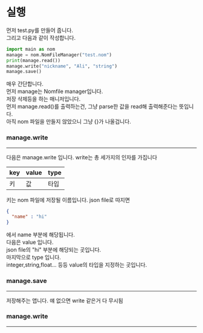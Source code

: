 # 실행

먼저 test.py를 만들어 줍니다. </br>
그리고 다음과 같이 작성합니다. </br>

```python
import main as nom
manage = nom.NomFileManager("test.nom")
print(manage.read())
manage.write("nickname", "Ali", "string")
manage.save()
```

매우 간단합니다. </br>
먼저 manage는 Nomfile manager입니다. </br>
저장 삭제등을 하는 매니저입니다. </br>
먼저 manage.read()를 출력하는건, 그냥 parse한 값을 read해 출력해준다는 뜻입니다. </br>
아직 nom 파일을 만들지 않았으니 그냥 {}가 나올겁니다. </br>

### manage.write
--------------------------------

다음은 manage.write 입니다. write는 총 세가지의 인자를 가집니다 </br>

|key|value|type|
|-----|-----|-----|
| 키 | 값 | 타입|

키는 nom 파일에 저장될 이름입니다. json file로 따지면</br>

```json
{
  "name" : "hi"
}
```

에서 name 부분에 해당됩니다. </br>
다음은 value 입니다. </br>
json file의 "hi" 부분에 해당되는 곳입니다. </br>
마지막으로 type 입니다.</br>
integer,string,float... 등등 value의 타입을 지정하는 곳입니다.</br>

### manage.save
--------------------------------
저장해주는 앱니다. 얘 없으면 write 같은거 다 무시됨</br>

### manage.write
--------------------------------
